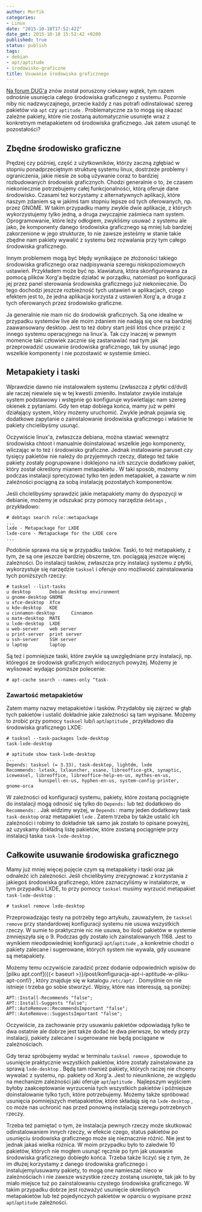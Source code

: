 ```yaml
---
author: Morfik
categories:
- Linux
date: "2015-10-18T17:52:42Z"
date_gmt: 2015-10-18 15:52:42 +0200
published: true
status: publish
tags:
- debian
- apt/aptitude
- środowisko-graficzne
title: Usuwanie środowiska graficznego
---
```


[Na forum DUG'a](https://forum.dug.net.pl/viewtopic.php?id=27813) znów został poruszony ciekawy
wątek, tym razem odnośnie usunięcia całego środowiska graficznego z systemu. Pozornie niby nic
nadzwyczajnego, przecie każdy z nas potrafi odinstalować szereg pakietów via `apt` czy `aptitude` .
Problematyczne za to mogą się okazać zależne pakiety, które nie zostaną automatycznie usunięte wraz
z konkretnym metapakietem od środowiska graficznego. Jak zatem usunąć te pozostałości?

<!--more-->
## Zbędne środowisko graficzne

Prędzej czy później, część z użytkowników, którzy zaczną zgłębiać w stopniu ponadprzeciętnym
strukturę systemu linux, dostrzeże problemy i ograniczenia, jakie niesie ze sobą używanie coraz to
bardziej rozbudowanych środowisk graficznych. Chodzi generalnie o to, że czasem niekoniecznie
potrzebujemy całej funkcjonalności, którą oferuje dane środowisko. Czasami też korzystamy z
alternatywnych aplikacji, które naszym zdaniem są w jakimś tam stopniu lepsze od tych oferowanych,
np. przez GNOME. W takim przypadku mamy zwykle dwie aplikacje, z których wykorzystujemy tylko jedną,
a druga zwyczajnie zaśmieca nam system. Oprogramowanie, które leży odłogiem, zwykliśmy usuwać z
systemu ale jako, że komponenty danego środowiska graficznego są mniej lub bardziej zakorzenione w
jego strukturze, to nie zawsze jesteśmy w stanie takie zbędne nam pakiety wywalić z systemu bez
rozwalania przy tym całego środowiska graficznego.

Innym problemem mogą być błędy wynikające ze złożoności takiego środowiska graficznego oraz
nadpisywania szeregu niskopoziomowych ustawień. Przykładem może być np. klawiatura, która
skonfigurowana za pomocą plików Xorg'a będzie działać w porządku, natomiast po konfiguracji jej
przez panel sterowania środowiska graficznego już niekoniecznie. Do tego dochodzi jeszcze
rozbieżność tych ustawień w aplikacjach, czego efektem jest to, że jedna aplikacja korzysta z
ustawień Xorg'a, a druga z tych oferowanych przez środowisko graficzne.

Ja generalnie nie mam nic do środowisk graficznych. Są one idealne w przypadku systemów live ale
moim zdaniem nie nadają się one na bardziej zaawansowany desktop. Jest to też dobry start jeśli ktoś
chce przejść z innego systemu operacyjnego na linux'a. Tak czy inaczej w pewnym momencie taki
człowiek zacznie się zastanawiać nad tym jak przeprowadzić usuwanie środowiska graficznego, tak by
usunąć jego wszelkie komponenty i nie pozostawić w systemie śmieci.

## Metapakiety i taski

Wprawdzie dawno nie instalowałem systemu (zwłaszcza z płytki cd/dvd) ale raczej niewiele się w tej
kwestii zmieniło. Instalator zwykle instaluje system podstawowy i wstępnie go konfiguruje
wyświetlając nam szereg okienek z pytaniami. Gdy ten etap dobiega końca, mamy już w pełni
działający system, który możemy uruchomić. Zwykle jednak pojawia się dodatkowe zapytanie o
zainstalowanie środowiska graficznego i właśnie te pakiety chcielibyśmy usunąć.

Oczywiście linux'a, zwłaszcza debiana, można stawiać wewnątrz środowiska chtoot i manualnie
doinstalować wszelkie jego komponenty, wliczając w to też i środowisko graficzne. Jednak
instalowanie paruset czy tysięcy pakietów nie należy do przyjemnych rzeczy, dlatego też takie
pakiety zostały pogrupowane i doklejono na ich szczycie dodatkowy pakiet, który został określony
mianem metapakietu . W taki sposób, możemy podczas instalacji sprecyzować tylko ten jeden
metapakiet, a zawarte w nim zależności pociągną za sobą instalację pozostałych komponentów.

Jeśli chcielibyśmy sprawdzić jakie metapakiety mamy do dyspozycji w debianie, możemy je odszukać
przy pomocy narzędzia `debtags` , przykładowo:

    # debtags search role::metapackage
    ...
    lxde - Metapackage for LXDE
    lxde-core - Metapackage for the LXDE core
    ...

Podobnie sprawa ma się w przypadku tasków. Taski, to też metapakiety, z tym, że są one jeszcze
bardziej obszerne, tzn. pociągają jeszcze więcej zależności. Do instalacji tasków, zwłaszcza przy
instalacji systemu z płytki, wykorzystuje się narzędzie `tasksel` i oferuje ono możliwość
zainstalowania tych poniższych rzeczy:

    # tasksel --list-tasks
    u desktop       Debian desktop environment
    u gnome-desktop GNOME
    u xfce-desktop  Xfce
    u kde-desktop   KDE
    u cinnamon-desktop      Cinnamon
    u mate-desktop  MATE
    u lxde-desktop  LXDE
    u web-server    web server
    u print-server  print server
    u ssh-server    SSH server
    u laptop        laptop

Są też i pomniejsze taski, które zwykle są uwzględniane przy instalacji, np. któregoś ze środowisk
graficznych widocznych powyżej. Możemy je wylisować wydając poniższe polecenie:

    # apt-cache search --names-only ^task-

### Zawartość metapakietów

Zatem mamy nazwy metapakietów i tasków. Przydałoby się zajrzeć w głąb tych pakietów i ustalić
dokładnie jakie zależności są tam wypisane. Możemy to zrobić przy pomocy `tasksel` lub/i
`apt`/`aptitude` , przykładowo dla środowiska graficznego LXDE:

    # tasksel --task-packages lxde-desktop
    task-lxde-desktop

    # aptitude show task-lxde-desktop
    ...
    Depends: tasksel (= 3.33), task-desktop, lightdm, lxde
    Recommends: lxtask, lxlauncher, xsane, libreoffice-gtk, synaptic, iceweasel, libreoffice, libreoffice-help-en-us, mythes-en-us,
                hunspell-en-us, hyphen-en-us, system-config-printer, gnome-orca

W zależności od konfiguracji systemu, pakiety, które zostaną pociągnięte do instalacji mogą odnosić
się tylko do `Depends:` lub też dodatkowo do `Recommends:` . Jak widzimy wyżej, w `Depends:` mamy
jeden dodatkowy task `task-desktop` oraz metapakiet `lxde` . Zatem trzeba by także ustalić ich
zależności i robimy to dokładnie tak samo jak zostało to opisane powyżej, aż uzyskamy dokładną
listę pakietów, które zostaną pociągnięte przy instalacji taska `task-lxde-desktop` .

## Całkowite usuwanie środowiska graficznego

Mamy już mniej więcej pojęcie czym są metapakiety i taski oraz jak odnaleźć ich zależności. Jeśli
chcielibyśmy zrezygnować z korzystania z jakiegoś środowiska graficznego, które zaznaczyliśmy w
instalatorze, w tym przypadku LXDE, to przy pomocy `tasksel` musimy wyrzucić metapakiet
`task-lxde-desktop` :

    # tasksel remove lxde-desktop

Przeprowadzając testy na potrzeby tego artykułu, zauważyłem, że `tasksel remove` przy standardowej
konfiguracji systemu nie usuwa wszystkich rzeczy. W sumie to praktycznie nic nie usuwa, bo ilość
pakietów w systemie zmniejszyła się o 9. Podczas gdy zostało ich zainstalowanych 1168. Jest to
wynikiem nieodpowiedniej konfiguracji `apt`/`aptitude` , a konkretnie chodzi o pakiety zalecane i
sugerowane, których system nie wywala, gdy usuwane są metapakiety.

Możemy temu oczywiście zaradzić przez dodanie odpowiednich wpisów do [pliku
apt.conf]({{< baseurl >}}/post/konfiguracja-apt-i-aptitude-w-pliku-apt-conf/) , który znajduje się
w katalogu `/etc/apt/` . Domyślnie on nie istnieje i trzeba go sobie stworzyć. Wpisy, które nas
interesują, są poniżej:

    APT::Install-Recommends "false";
    APT::Install-Suggests "false";
    APT::AutoRemove::RecommendsImportant "false";
    APT::AutoRemove::SuggestsImportant "false";

Oczywiście, za zachowanie przy usuwaniu pakietów odpowiadają tylko te dwa ostatnie ale dobrze jest
także dodać te dwa pierwsze, bo wtedy przy instalacji, pakiety zalecane i sugerowane nie będą
pociągane w zależnościach.

Gdy teraz spróbujemy wydać w terminalu `tasksel remove` , spowoduje to usunięcie praktycznie
wszystkich pakietów, które zostały zainstalowane za sprawą `lxde-desktop` . Będą tam również
pakiety, których raczej nie chcemy wywalać z systemu, np. pakiety od Xorg'a. Jest to nieuniknione,
ze względu na mechanizm zależności jaki oferuje `apt`/`aptitude` . Najlepszym wyjściem byłoby
zaakceptowanie wyrzucenia tych wszystkich pakietów i późniejsze doinstalowanie tylko tych, które
potrzebujemy. Możemy także spróbować usunięcia pomniejszych metapakietów, które składają się na
`lxde-desktop` , co może nas uchronić nas przed ponowną instalacją szeregu potrzebnych rzeczy.

Trzeba też pamiętać o tym, że instalacja pewnych rzeczy może skutkować odinstalowaniem innych
rzeczy, w efekcie czego, status pakietów po usunięciu środowiska graficznego może się nieznacznie
różnić. Nie jest to jednak jakaś wielka różnica. W moim przypadku było to zaledwie 10 pakietów,
których nie mogłem usunąć ręcznie po tym jak usuwanie środowiska graficznego dobiegło końca. Trzeba
także liczyć się z tym, że im dłużej korzystamy z danego środowiska graficznego i
instalujemy/usuwamy pakiety, to mogą one namieszać nieco w zależnościach i nie zawsze wszystkie
rzeczy zostaną usunięte, tak jak to by miało miejsce tuż po zainstalowaniu czystego środowiska
graficznego. W takim przypadku dobrze jest rozważyć usunięcie określonych metapakietów lub też
pojedynczych pakietów w oparciu o wypisane przez `apt`/`aptitude` zależności.

